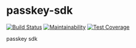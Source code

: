 # passkey-sdk 
[![Build Status](https://travis-ci.org/tada16/passkey-sdk.svg?branch=master)](https://travis-ci.org/tada16/passkey-sdk)
[![Maintainability](https://api.codeclimate.com/v1/badges/9e7b33ceb2470512a793/maintainability)](https://codeclimate.com/github/tada16/passkey-sdk/maintainability)
[![Test Coverage](https://api.codeclimate.com/v1/badges/9e7b33ceb2470512a793/test_coverage)](https://codeclimate.com/github/tada16/passkey-sdk/test_coverage)

passkey sdk
